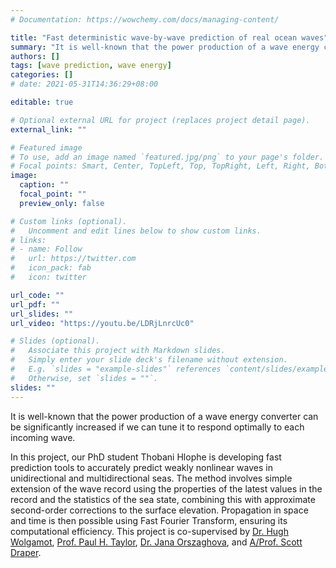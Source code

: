 ```yaml
---
# Documentation: https://wowchemy.com/docs/managing-content/

title: "Fast deterministic wave-by-wave prediction of real ocean waves"
summary: "It is well-known that the power production of a wave energy converter can be significantly increased if we can tune it to respond optimally to each incoming wave. This project aims to develop fast wave-by-wave prediction tools to accurately predict weakly nonlinear waves in unidirectional and multidirectional seas. Applications range from wave energy control to offshore operations and recreational activities."
authors: []
tags: [wave prediction, wave energy]
categories: []
# date: 2021-05-31T14:36:29+08:00

editable: true

# Optional external URL for project (replaces project detail page).
external_link: ""

# Featured image
# To use, add an image named `featured.jpg/png` to your page's folder.
# Focal points: Smart, Center, TopLeft, Top, TopRight, Left, Right, BottomLeft, Bottom, BottomRight.
image:
  caption: ""
  focal_point: ""
  preview_only: false

# Custom links (optional).
#   Uncomment and edit lines below to show custom links.
# links:
# - name: Follow
#   url: https://twitter.com
#   icon_pack: fab
#   icon: twitter

url_code: ""
url_pdf: ""
url_slides: ""
url_video: "https://youtu.be/LDRjLnrcUc0"

# Slides (optional).
#   Associate this project with Markdown slides.
#   Simply enter your slide deck's filename without extension.
#   E.g. `slides = "example-slides"` references `content/slides/example-slides.md`.
#   Otherwise, set `slides = ""`.
slides: ""
---
```


It is well-known that the power production of a wave energy converter can be significantly increased if we can tune it to respond optimally to each incoming wave.
<!-- This is possible if we know in advance what the incoming waves will look like some wave periods into the future.  -->
In this project, our PhD student Thobani Hlophe is developing fast prediction tools to accurately predict weakly nonlinear waves in unidirectional and multidirectional seas. The method involves simple extension of the wave record using the properties of the latest values in the record and the statistics of the sea state, combining this with approximate second-order corrections to the surface elevation. Propagation in space and time is then possible using Fast Fourier Transform, ensuring its computational efficiency.
This project is co-supervised by [Dr. Hugh Wolgamot](https://research-repository.uwa.edu.au/en/persons/hugh-wolgamot), [Prof. Paul H. Taylor](https://research-repository.uwa.edu.au/en/persons/paul-taylor), [Dr. Jana Orszaghova](https://research-repository.uwa.edu.au/en/persons/jana-orszaghova), and [A/Prof. Scott Draper](https://research-repository.uwa.edu.au/en/persons/scott-draper).
